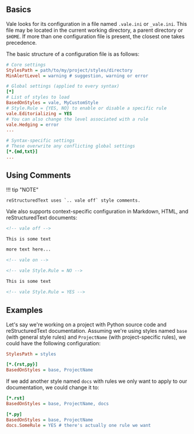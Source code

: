 ## Basics

Vale looks for its configuration in a file named `.vale.ini` or `_vale.ini`. This file may be located in the current working directory, a parent directory or `$HOME`. If more than one configuration file is present, the closest one takes precedence.

The basic structure of a configuration file is as follows:

```ini
# Core settings
StylesPath = path/to/my/project/styles/directory
MinAlertLevel = warning # suggestion, warning or error

# Global settings (applied to every syntax)
[*]
# List of styles to load
BasedOnStyles = vale, MyCustomStyle
# Style.Rule = {YES, NO} to enable or disable a specific rule
vale.Editorializing = YES
# You can also change the level associated with a rule
vale.Hedging = error
...

# Syntax-specific settings
# These overwrite any conflicting global settings
[*.{md,txt}]
...
```

## Using Comments

!!! tip "NOTE"

    reStructuredText uses `.. vale off` style comments.

Vale also supports context-specific configuration in Markdown, HTML, and reStructuredText documents:

```html
<!-- vale off -->

This is some text

more text here...

<!-- vale on -->

<!-- vale Style.Rule = NO -->

This is some text

<!-- vale Style.Rule = YES -->
```

## Examples

Let's say we're working on a project with Python source code and reStructuredText documentation. Assuming we're using styles named `base` (with general style rules) and `ProjectName` (with project-specific rules), we could have the following configuration:

```ini
StylesPath = styles

[*.{rst,py}]
BasedOnStyles = base, ProjectName
```

If we add another style named `docs` with rules we only want to apply to our documentation, we could change it to:

```ini
[*.rst]
BasedOnStyles = base, ProjectName, docs

[*.py]
BasedOnStyles = base, ProjectName
docs.SomeRule = YES # there's actually one rule we want
```
